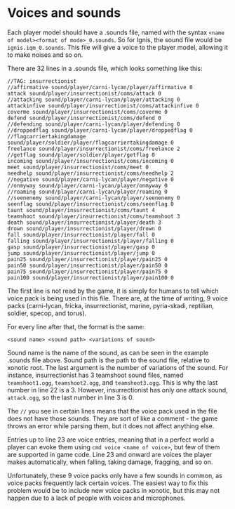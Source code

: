 Voices and sounds
=================

Each player model should have a .sounds file, named with the syntax `<name of model><format of mode>_0.sounds`. So for Ignis, the sound file would be `ignis.iqm_0.sounds`. This file will give a voice to the player model, allowing it to make noises and so on.

There are 32 lines in a .sounds file, which looks something like this:

    //TAG: insurrectionist
    //affirmative sound/player/carni-lycan/player/affirmative 0
    attack sound/player/insurrectionist/coms/attack 0
    //attacking sound/player/carni-lycan/player/attacking 0
    attackinfive sound/player/insurrectionist/coms/attackinfive 0
    coverme sound/player/insurrectionist/coms/coverme 0
    defend sound/player/insurrectionist/coms/defend 0
    //defending sound/player/carni-lycan/player/defending 0
    //droppedflag sound/player/carni-lycan/player/droppedflag 0
    //flagcarriertakingdamage sound/player/soldier/player/flagcarriertakingdamage 0
    freelance sound/player/insurrectionist/coms/freelance 2
    //getflag sound/player/soldier/player/getflag 0
    incoming sound/player/insurrectionist/coms/incoming 0
    meet sound/player/insurrectionist/coms/meet 0
    needhelp sound/player/insurrectionist/coms/needhelp 2
    //negative sound/player/carni-lycan/player/negative 0
    //onmyway sound/player/carni-lycan/player/onmyway 0
    //roaming sound/player/carni-lycan/player/roaming 0
    //seenenemy sound/player/carni-lycan/player/seenenemy 0
    seenflag sound/player/insurrectionist/coms/seenflag 0
    taunt sound/player/insurrectionist/coms/taunt 4
    teamshoot sound/player/insurrectionist/coms/teamshoot 3
    death sound/player/insurrectionist/player/death 3
    drown sound/player/insurrectionist/player/drown 0
    fall sound/player/insurrectionist/player/fall 0
    falling sound/player/insurrectionist/player/falling 0
    gasp sound/player/insurrectionist/player/gasp 0
    jump sound/player/insurrectionist/player/jump 0
    pain25 sound/player/insurrectionist/player/pain25 0
    pain50 sound/player/insurrectionist/player/pain50 0
    pain75 sound/player/insurrectionist/player/pain75 0
    pain100 sound/player/insurrectionist/player/pain100 0

The first line is not read by the game, it is simply for humans to tell which voice pack is being used in this file. There are, at the time of writing, 9 voice packs (carni-lycan, fricka, insurrectionist, marine, pyria-skadi, reptilian, soldier, specop, and torus).

For every line after that, the format is the same:

    <sound name> <sound path> <variations of sound>

Sound name is the name of the sound, as can be seen in the example .sounds file above. Sound path is the path to the sound file, relative to xonotic root. The last argument is the number of variations of the sound. For instance, insurrectionist has 3 teamshoot sound files, named `teamshoot1.ogg`, `teamshoot2.ogg`, and `teamshoot3.ogg`. This is why the last number in line 22 is a 3. However, insurrectionist has only one attack sound, `attack.ogg`, so the last number in line 3 is 0.

The `//` you see in certain lines means that the voice pack used in the file does not have those sounds. They are sort of like a comment - the game throws an error while parsing them, but it does not affect anything else.

Entries up to line 23 are voice entries, meaning that in a perfect world a player can evoke them using `cmd voice <name of voice>`, but few of them are supported in game code. Line 23 and onward are voices the player makes automatically, when falling, taking damage, fragging, and so on.

Unfortunately, these 9 voice packs only have a few sounds in common, as voice packs frequently lack certain voices. The easiest way to fix this problem would be to include new voice packs in xonotic, but this may not happen due to a lack of people with voices and microphones.

